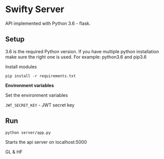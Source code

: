 # Swifty Server

API implemented with Python 3.6 - flask.

## Setup

3.6 is the required Python version.
If you have multiple python installation make sure the right one is used.
For example:
python3.6 and pip3.6

Install modules

```
pip install -r requirements.txt
```

**Environment variables**

Set the environment variables

`JWT_SECRET_KEY` - JWT secret key


## Run


```
python server/app.py
```

Starts the api server on localhost:5000

GL & HF



